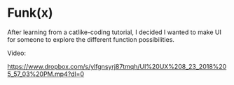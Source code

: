 # Funk(x)
After learning from a catlike-coding tutorial, I decided I wanted to make UI for someone to explore the different function possibilities.

Video:

https://www.dropbox.com/s/ylfgnsyrj87tmqh/UI%20UX%208_23_2018%205_57_03%20PM.mp4?dl=0

